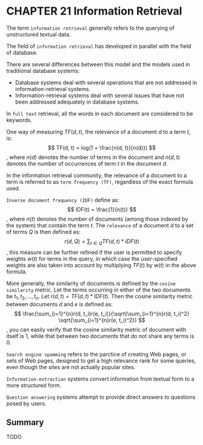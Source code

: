 # CHAPTER 21 Information Retrieval



The term `information retrieval` generally refers to the querying of unstructured textual data.

The field of `information retrieval` has developed in parallel with the field of database.

There are several differences between this model and the models used in traditional database systems:

- Database systems deal with several operations that are not addressed in information-retrieval systems.
- Information-retrieval systems deal with several issues that have not been addressed adequately in database systems.

In `full text` retrieval, all the words in each document are considered to be keywords.

One way of measuring $TF(d, t)$, the relevance of a document $d$ to a term $t$, is:
$$
TF(d, t) = log(1 + \frac{n(d, t)}{n(d)})
$$
, where $n(d)$ denotes the number of terms in the document and $n(d, t)$ denotes the number of occurrences of term $t$ in the document $d$.

In the information retrieval community, the relevance of a document to a term is referred to as `term frequency (TF)`, regardless of the exact formula used.

`Inverse document frequency (IDF)` define as:
$$
IDF(t) = \frac{1}{n(t)}
$$
, where $n(t)$ denotes the number of documents (among those indexed by the system) that contain the term $t$. The `relevance` of a document $d$ to a set of terms $Q$ is then defined as:
$$
r(d, Q) = \sum_{t \in Q} TF(d, t) * IDF(t)
$$
, this measure can be further refined if the user is permitted to specify weights $w(t)$ for terms in the query, in which case the user-specified weights are also taken into account by multiplying $TF(t)$ by $w(t)$ in the above formula.

More generally, the similarity of documents is defined by the `cosine similarity` metric. Let the terms occurring in either of the two documents be $t_1, t_2, ..., t_n$. Let $r(d, t) = TF(d, t) * IDF(t)$. Then the cosine similarity metric between documents $d$ and $e$ is defined as:
$$
\frac{\sum_{i=1}^{n}r(d, t_i)r(e, t_i)}{\sqrt{\sum_{i=1}^{n}r(d, t_i)^2} \sqrt{\sum_{i=1}^{n}r(e, t_i)^2}}
$$
, you can easily verify that the cosine similarity metric of document with itself is 1, while that between two documents that do not share any terms is 0.

`Search engine spamming` refers to the parctice of creating Web pages, or sets of Web pages, designed to get a high relevance rank for some queries, even though the sites are not actually popular sites.

`Information-extraction` systems convert information from textual form to a more structured form.

`Question answering` systems attempt to provide direct answers to questions posed by users.



## Summary

TODO
